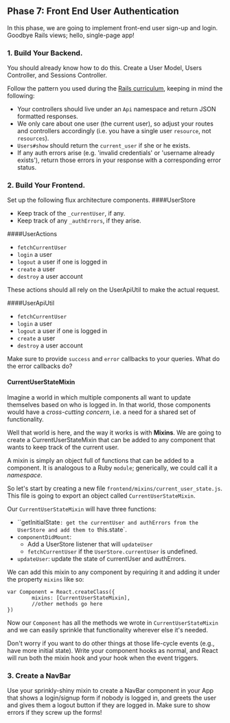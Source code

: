 ## Phase 7: Front End User Authentication
In this phase, we are going to implement front-end user sign-up and login. Goodbye Rails views; hello, single-page app!

### 1. Build Your Backend.

You should already know how to do this. Create a User Model, Users Controller, and Sessions Controller.

Follow the pattern you used during the [Rails curriculum](#), keeping in mind the following: 
  * Your controllers should live under an `Api` namespace and return JSON formatted responses.
  * We only care about one user (the current user), so adjust your routes and controllers accordingly (i.e. you have a single user `resource`, not `resources`).
  * `Users#show` should return the `current_user` if she or he exists.
  * If any auth errors arise (e.g. 'invalid credentials' or 'username already exists'), return those errors in your response with a corresponding error status. 

### 2. Build Your Frontend.
Set up the following flux architecture components.
####UserStore
  * Keep track of the `_currentUser`, if any. 
  * Keep track of any `_authErrors`, if they arise.

####UserActions 
  * `fetchCurrentUser`
  * `login` a user
  * `logout` a user if one is logged in
  * `create` a user
  * `destroy` a user account

These actions should all rely on the UserApiUtil to make the actual request.

####UserApiUtil
  * `fetchCurrentUser`
  * `login` a user
  * `logout` a user if one is logged in
  * `create` a user
  * `destroy` a user account

Make sure to provide `success` and `error` callbacks to your queries. What do the error callbacks do?

#### CurrentUserStateMixin
Imagine a world in which multiple components all want to update themselves based on who is logged in. In that world, those components would have a *cross-cutting concern*, i.e. a need for a shared set of functionality. 

Well that world is here, and the way it works is with **Mixins**. We are going to create a CurrentUserStateMixin that can be added to any component that wants to keep track of the current user.

A mixin is simply an object full of functions that can be added to a component. It is analogous to a Ruby `module`; generically, we could call it a *namespace*. 

So let's start by creating a new file `frontend/mixins/current_user_state.js`. This file is going to export an object called `CurrentUserStateMixin`.

Our `CurrentUserStateMixin` will have three functions:
  * ``getInitialState`: get the currentUser and authErrors from the UserStore and add them to `this.state`.
  * `componentDidMount`: 
    * Add a UserStore listener that will `updateUser`
    * `fetchCurrentUser` if the `UserStore.currentUser` is undefined.
  * `updateUser`: update the state of currentUser and authErrors.

We can add this mixin to any component by requiring it and adding it under the property `mixins` like so: 

```
var Component = React.createClass({
		mixins: [CurrentUserStateMixin],
		//other methods go here
})
```

Now our `Component` has all the methods we wrote in `CurrentUserStateMixin` and we can easily sprinkle that functionality wherever else it's needed.

Don't worry if you want to do other things at those life-cycle events (e.g., have more initial state). Write your component hooks as normal, and React will run both the mixin hook and your hook when the event triggers.

### 3. Create a NavBar
Use your sprinkly-shiny mixin to create a NavBar component in your App that shows a login/signup form if nobody is logged in, and greets the user and gives them a logout button if they are logged in. Make sure to show errors if they screw up the forms!
